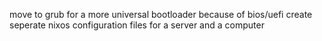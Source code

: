 move to grub for a more universal bootloader because of bios/uefi
create seperate nixos configuration files for a server and a computer
